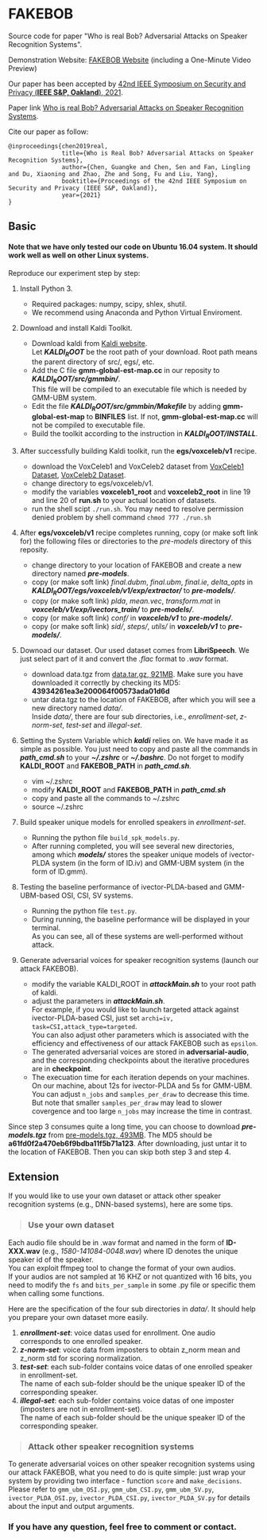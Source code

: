 # FAKEBOB
Source code for paper "Who is real Bob? Adversarial Attacks on Speaker Recognition Systems".

Demonstration Website: [FAKEBOB Website](https://sites.google.com/view/fakebob/home "FAKEBOB Website") (including a One-Minute Video Preview)

Our paper has been accepted by [42nd IEEE Symposium on Security and Privacy (**IEEE S&P, Oakland**), 2021](https://www.ieee-security.org/TC/SP2021/program-papers.html).

Paper link [Who is real Bob? Adversarial Attacks on Speaker Recognition Systems](https://arxiv.org/abs/1911.01840).

Cite our paper as follow:

    @inproceedings{chen2019real,
                   title={Who is Real Bob? Adversarial Attacks on Speaker Recognition Systems},
                   author={Chen, Guangke and Chen, Sen and Fan, Lingling and Du, Xiaoning and Zhao, Zhe and Song, Fu and Liu, Yang},
                   booktitle={Proceedings of the 42nd IEEE Symposium on Security and Privacy (IEEE S&P, Oakland)},
                   year={2021}
    }

## Basic
#### Note that we have only tested our code on Ubuntu 16.04 system. It should work well as well on other Linux systems.

Reproduce our experiment step by step:
1. Install Python 3.  
    - Required packages: numpy, scipy, shlex, shutil.  
    - We recommend using Anaconda and Python Virtual Enviroment.
2. Download and install Kaldi Toolkit.
    - Download kaldi from [Kaldi website](https://github.com/kaldi-asr/kaldi "kaldi website").  
    Let ***$KALDI_ROOT$*** be the root path of your download. Root path means the parent directory of src/, egs/, etc.
    - Add the C file **gmm-global-est-map.cc** in our reposity to ***$KALDI_ROOT$/src/gmmbin/***.  
    This file will be compiled to an executable file which is needed by GMM-UBM system.
    - Edit the file ***$KALDI_ROOT$/src/gmmbin/Makefile*** by adding **gmm-global-est-map** to **BINFILES** list.
     If not, **gmm-global-est-map.cc** will not be compiled to executable file.
    - Build the toolkit according to the instruction in ***$KALDI_ROOT$/INSTALL***.
3. After successfully building Kaldi toolkit, run the **egs/voxceleb/v1** recipe.  
    - download the VoxCeleb1 and VoxCeleb2 dataset from [VoxCeleb1 Dataset](http://www.robots.ox.ac.uk/~vgg/data/voxceleb/ "VoxCeleb1"), [VoxCeleb2 Dataset](http://www.robots.ox.ac.uk/~vgg/data/voxceleb2/ "VoxCeleb2").
    - change directory to egs/voxceleb/v1.  
    - modify the variables **voxceleb1_root** and **voxceleb2_root** in line 19 and line 20 of **run.sh** to your actual location of datasets.  
    - run the shell scipt `./run.sh`. You may need to resolve permission denied problem by shell command `chmod 777 ./run.sh`
4. After **egs/voxceleb/v1** recipe completes running, copy (or make soft link for) the following files or directories to the *pre-models* directory of this reposity.  
    - change directory to your location of FAKEBOB and create a new directory named ***pre-models***.
    - copy (or make soft link) *final.dubm*, *final.ubm*, *final.ie*, *delta_opts* in ***$KALDI_ROOT$/egs/voxceleb/v1/exp/extractor/*** to ***pre-models/***.  
    - copy (or make soft link) *plda*, *mean.vec*, *transform.mat* in ***voxceleb/v1/exp/ivectors_train/*** to ***pre-models/***.  
    - copy (or make soft link) *conf/* in ***voxceleb/v1*** to ***pre-models/***.  
    - copy (or make soft link) *sid/*, *steps/*, *utils/* in ***voxceleb/v1*** to ***pre-models/***.

5. Downoad our dataset. Our used dataset comes from **LibriSpeech**. We just select part of it and convert the *.flac* format to *.wav* format.  
    - download data.tgz from [data.tar.gz, 921MB](https://drive.google.com/file/d/1oFCF3Ggw9xIyUDcYfmtUHd5ih1jUY79v/view?usp=sharing).
      Make sure you have downloaded it correctly by checking its MD5: **43934261ea3e200064f00573ada01d6d**
    - untar data.tgz to the location of FAKEBOB, after which you will see a new directory named *data/*.  
    Inside *data/*, there are four sub directories, i.e., *enrollment-set*, *z-norm-set*, *test-set* and *illegal-set*.
6. Setting the System Variable which ***kaldi*** relies on. 
We have made it as simple as possible. 
You just need to copy and paste all the commands in ***path_cmd.sh*** to your
***~/.zshrc*** or ***~/.bashrc***. 
Do not forget to modify **KALDI_ROOT** and **FAKEBOB_PATH** in ***path_cmd.sh***.
    - vim ~/.zshrc
    - modify **KALDI_ROOT** and **FAKEBOB_PATH** in ***path_cmd.sh***
    - copy and paste all the commands to ~/.zshrc
    - source ~/.zshrc
7. Build speaker unique models for enrolled speakers in *enrollment-set*.  
    - Running the python file `build_spk_models.py`.   
    - After running completed, you will see several new directories, among which ***models/*** stores the speaker unique models of ivector-PLDA system (in the form of ID.iv) and GMM-UBM system (in the form of ID.gmm).
8. Testing the baseline performance of ivector-PLDA-based and GMM-UBM-based OSI, CSI, SV systems.  
    - Running the python file `test.py`.  
    - During running, the baseline performance will be displayed in your terminal.  
As you can see, all of these systems are well-performed without attack.
9. Generate adversarial voices for speaker recognition systems (launch our attack FAKEBOB).
    - modify the variable KALDI_ROOT in ***attackMain.sh*** to your root path of kaldi.
    - adjust the parameters in ***attackMain.sh***.  
    For example, if you would like to launch targeted attack against ivector-PLDA-based CSI, just set `archi=iv, task=CSI,attack_type=targeted`.  
    You can also adjust other parameters which is associated with the efficiency and effectiveness of our attack FAKEBOB such as `epsilon`.
    - The generated adversarial voices are stored in **adversarial-audio**, and the corresponding checkpoints about the iterative procedures are in **checkpoint**.
    - The execuation time for each iteration depends on your machines.  
    On our machine, about 12s for ivector-PLDA and 5s for GMM-UBM.  
    You can adjust `n_jobs` and `samples_per_draw` to decrease this time.  
    But note that smaller `samples_per_draw` may lead to slower covergence and too large `n_jobs` may increase the time in contrast.

Since step 3 consumes quite a long time, you can choose to download ***pre-models.tgz*** from [pre-models.tgz, 493MB](https://drive.google.com/open?id=1T_hx9Pqopk-rlmiSrBWdXjl825wjBQVF "pre-models.tgz"). The MD5 should be **a61fd0f2a470eb6f9bdba11f5b71a123**. After downloading, just untar it to the location of FAKEBOB. Then you can skip both step 3 and step 4.

## Extension
If you would like to use your own dataset or attack other speaker recognition systems (e.g., DNN-based systems), here are some tips.

> ### Use your own dataset  
Each audio file should be in .wav format and named in the form of **ID-XXX.wav** (e.g., *1580-141084-0048.wav*) where ID denotes the unique speaker id of the speaker.  
You can exploit ffmpeg tool to change the format of your own audios.  
If your audios are not sampled at 16 KHZ or not quantized with 16 bits, you need to modify the `fs` and `bits_per_sample` in some .py file or specific them when calling some functions.  
>
Here are the specification of the four sub directories in *data/*.  It should help you prepare your own dataset more easily.  
1. ***enrollment-set***: voice datas used for enrollment. One audio corresponds to one enrolled speaker.  
2. ***z-norm-set***: voice data from imposters to obtain z_norm mean and z_norm std for scoring normalization.  
3. ***test-set***: each sub-folder contains voice datas of one enrolled speaker in enrollment-set.  
The name of each sub-folder should be the unique speaker ID of the corresponding speaker.
4. ***illegal-set***: each sub-folder contains voice datas of one imposter (imposters are not in enrollment-set).  
The name of each sub-folder should be the unique speaker ID of the corresponding speaker.
> ### Attack other speaker recognition systems  
To generate adversarial voices on other speaker recognition systems using our attack FAKEBOB, what you need to do is quite simple: just wrap your system by providing two interface - function `score` and `make_decisions`. Please refer to `gmm_ubm_OSI.py`, `gmm_ubm_CSI.py`, `gmm_ubm_SV.py`, `ivector_PLDA_OSI.py`, `ivector_PLDA_CSI.py`, `ivector_PLDA_SV.py` for details about the input and output arguments.

### If you have any question, feel free to comment or contact.



